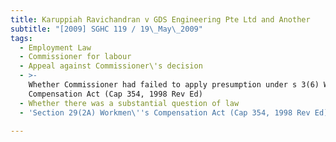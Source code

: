 ```yaml
---
title: Karuppiah Ravichandran v GDS Engineering Pte Ltd and Another
subtitle: "[2009] SGHC 119 / 19\_May\_2009"
tags:
  - Employment Law
  - Commissioner for labour
  - Appeal against Commissioner\'s decision
  - >-
    Whether Commissioner had failed to apply presumption under s 3(6) Workmen\'s
    Compensation Act (Cap 354, 1998 Rev Ed)
  - Whether there was a substantial question of law
  - 'Section 29(2A) Workmen\''s Compensation Act (Cap 354, 1998 Rev Ed)'

---
```


